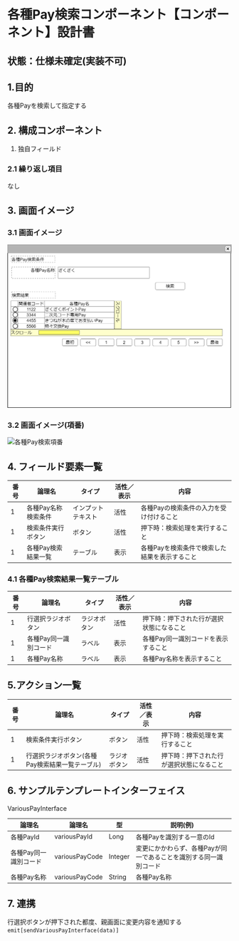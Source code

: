 ﻿# 各種Pay検索コンポーネント【コンポーネント】設計書

## 状態：仕様未確定(実装不可)

## 1.目的

各種Payを検索して指定する

## 2. 構成コンポーネント

1. 独自フィールド

### 2.1 繰り返し項目

なし

## 3. 画面イメージ

### 3.1 画面イメージ

![各種Pay検索](image/各種Pay検索.drawio.png)

### 3.2 画面イメージ(項番)

![各種Pay検索項番](image/各種Pay検索項番.drawio.png)

## 4. フィールド要素一覧

| 番号 |       論理名        |       タイプ       | 活性／表示 |                     内容                      |
| ---- | ------------------- | ------------------ | ---------- | --------------------------------------------- |
| 1    | 各種Pay名称検索条件 | インプットテキスト | 活性       | 各種Payの検索条件の入力を受け付けること       |
| 1    | 検索条件実行ボタン  | ボタン             | 活性       | 押下時：検索処理を実行すること                |
| 1    | 各種Pay検索結果一覧 | テーブル           | 表示       | 各種Payを検索条件で検索した結果を表示すること |

### 4.1 各種Pay検索結果一覧テーブル

| 番号 |        論理名         |    タイプ    | 活性／表示 |                   内容                   |
| ---- | --------------------- | ------------ | ---------- | ---------------------------------------- |
| 1    | 行選択ラジオボタン    | ラジオボタン | 活性       | 押下時：押下された行が選択状態になること |
| 1    | 各種Pay同一識別コード | ラベル       | 表示       | 各種Pay同一識別コードを表示すること      |
| 1    | 各種Pay名称           | ラベル       | 表示       | 各種Pay名称を表示すること                |

## 5.アクション一覧

| 番号 |                     論理名                      |    タイプ    | 活性／表示 |                   内容                   |
| ---- | ----------------------------------------------- | ------------ | ---------- | ---------------------------------------- |
| 1    | 検索条件実行ボタン                              | ボタン       | 活性       | 押下時：検索処理を実行すること           |
| 1    | 行選択ラジオボタン(各種Pay検索結果一覧テーブル) | ラジオボタン | 活性       | 押下時：押下された行が選択状態になること |

## 6. サンプルテンプレートインターフェイス

VariousPayInterface

 |        論理名         |     論理名     |   型    |                             説明(例)                              |
 | --------------------- | -------------- | ------- | ----------------------------------------------------------------- |
 | 各種PayId             | variousPayId   | Long    | 各種Payを識別する一意のId                                         |
 | 各種Pay同一識別コード | variousPayCode | Integer | 変更にかかわらず、各種Payが同一であることを識別する同一識別コード |
 | 各種Pay名称           | variousPayCode | String  | 各種Pay名称                                                       |

## 7. 連携

行選択ボタンが押下された都度、親画面に変更内容を通知する`emit[sendVariousPayInterface(data)]`

